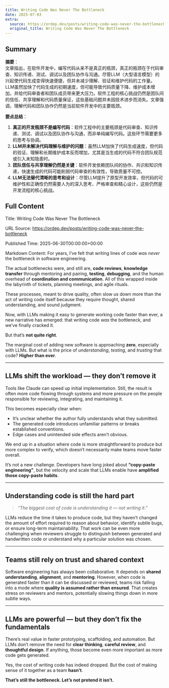 ```yaml
---
title: Writing Code Was Never The Bottleneck
date: 2025-07-03
extra:
  source: https://ordep.dev/posts/writing-code-was-never-the-bottleneck
  original_title: Writing Code Was Never The Bottleneck
---
```

## Summary
**摘要**：  
文章指出，在软件开发中，编写代码从来不是真正的瓶颈，真正的瓶颈在于代码审查、知识传递、测试、调试以及团队协作与沟通。尽管LLM（大型语言模型）的兴起使代码生成变得快速便捷，但并未减少理解、验证和维护代码的工作量。LLM虽然加快了代码生成的初期速度，但可能导致代码质量下降、维护成本增加，并给代码审查者和团队成员带来更大压力。软件工程的核心挑战仍然是团队间的信任、共享理解和代码质量保证，这些基础问题并未因技术进步而消失。文章强调，理解代码和团队协作仍然是当前软件开发中的主要瓶颈。

**要点总结**：  
1. **真正的开发瓶颈不是编写代码**：软件工程中的主要瓶颈是代码审查、知识传递、测试、调试以及团队协作与沟通，而非单纯编写代码。这些环节需要更多的思考与协调。  
2. **LLM并未解决代码理解与维护的问题**：虽然LLM加快了代码生成速度，但代码的验证、理解和长期维护成本反而增加，尤其是当生成的代码不符合团队规范或引入未知隐患时。  
3. **团队信任与共享理解仍然是关键**：软件开发依赖团队间的协作、共识和知识传递，快速生成的代码可能削弱代码审查的有效性，导致质量不可控。  
4. **LLM无法替代清晰的思考和设计**：尽管LLM提升了原型开发效率，但代码的可维护性和正确性仍然需要人为的深入思考、严格审查和精心设计，这些仍然是开发流程的核心挑战。
## Full Content
Title: Writing Code Was Never The Bottleneck

URL Source: https://ordep.dev/posts/writing-code-was-never-the-bottleneck

Published Time: 2025-06-30T00:00:00+00:00

Markdown Content:
For years, I’ve felt that writing lines of code _was never_ the bottleneck in software engineering.

The actual bottlenecks were, and still are, **code reviews**, **knowledge transfer** through mentoring and pairing, **testing**, **debugging**, and the human overhead of **coordination and communication**. All of this wrapped inside the labyrinth of tickets, planning meetings, and agile rituals.

These processes, meant to drive quality, often slow us down more than the act of writing code itself because they require thought, shared understanding, and sound judgment.

Now, with LLMs making it easy to generate working code faster than ever, a new narrative has emerged: that writing code _was_ the bottleneck, and we’ve finally cracked it.

But that’s **not quite right**.

The marginal cost of adding new software is approaching **zero**, especially with LLMs. But what is the price of _understanding_, _testing_, and _trusting_ that code? **Higher than ever**.

* * *

LLMs shift the workload — they don’t remove it
----------------------------------------------

Tools like Claude can speed up initial implementation. Still, the result is often more code flowing through systems and more pressure on the people responsible for reviewing, integrating, and maintaining it.

This becomes especially clear when:

*   It’s unclear whether the author fully understands what they submitted.
*   The generated code introduces unfamiliar patterns or breaks established conventions.
*   Edge cases and unintended side effects aren’t obvious.

We end up in a situation where code is more straightforward to produce but more complex to verify, which doesn’t necessarily make teams move faster overall.

It’s not a new challenge. Developers have long joked about **“copy-paste engineering”**, but the velocity and scale that LLMs enable have **amplified those copy-paste habits**.

* * *

Understanding code is still the hard part
-----------------------------------------

> _“The biggest cost of code is understanding it — not writing it.”_

LLMs reduce the time it takes to produce code, but they haven’t changed the amount of effort required to reason about behavior, identify subtle bugs, or ensure long-term maintainability. That work can be even more challenging when reviewers struggle to distinguish between generated and handwritten code or understand why a particular solution was chosen.

* * *

Teams still rely on trust and shared context
--------------------------------------------

Software engineering has always been collaborative. It depends on **shared understanding**, **alignment**, and **mentoring**. However, when code is generated faster than it can be discussed or reviewed, teams risk falling into a mode where **quality is assumed rather than ensured**. That creates stress on reviewers and mentors, potentially slowing things down in more subtle ways.

* * *

LLMs are powerful — but they don’t fix the fundamentals
-------------------------------------------------------

There’s real value in faster prototyping, scaffolding, and automation. But LLMs don’t remove the need for **clear thinking**, **careful review**, and **thoughtful design**. If anything, those become even more important as more code gets generated.

Yes, the cost of writing code has indeed dropped. But the cost of making sense of it together as a team **hasn’t**.

**That’s still the bottleneck. Let’s not pretend it isn’t.**

